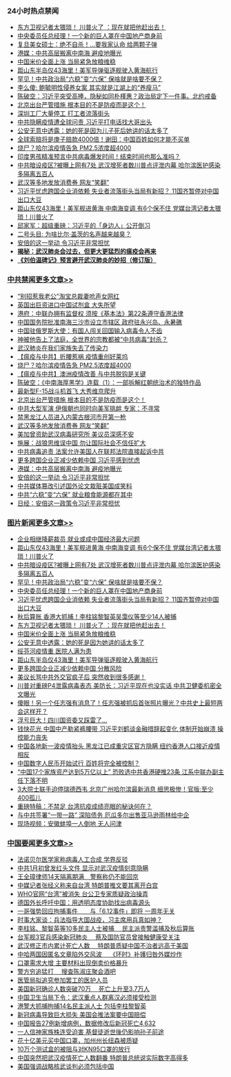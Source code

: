 <div class="catlist">
<h3>24小时热点禁闻</h3>
<ul>
<li><a href="https://github.com/fqnews/bnews/blob/master/topimagenews/20200418/1314837.md">东方卫视记者太猥琐！ 川普火了 ：现在就把他赶出去！</a></li>
<li><a href="https://github.com/fqnews/bnews/blob/master/topimagenews/20200418/1314876.md">中央委员任总经理！一个新的巨人罩在中国地产商身前</a></li>
<li><a href="https://github.com/fqnews/bnews/blob/master/cbnews/20200418/1314755.md">复旦美女硕士：绝不自杀！...要我家认命 给两颗子弹</a></li>
<li><a href="https://github.com/fqnews/bnews/blob/master/cbnews/20200418/1314858.md">港媒：中共高层搬离中南海 避疫地曝光</a></li>
<li><a href="https://github.com/fqnews/bnews/blob/master/topimagenews/20200418/1314831.md">中国米价全面上涨 当局紧急放粮维稳</a></li>
<li><a href="https://github.com/fqnews/bnews/blob/master/topimagenews/20200418/1314744.md">距山东半岛仅43海里！美军导弹驱逐舰驶入黄海航行</a></li>
<li><a href="https://github.com/fqnews/bnews/blob/master/topimagenews/20200418/1314904.md">罕见！中共政治局“六稳”变“六保” 保啥就是啥要不保？</a></li>
<li><a href="https://github.com/fqnews/bnews/blob/master/comments/20200418/1314596.md">李么傻: 鲍毓明性侵养女案 其实就是江湖上的“养瘦马”</a></li>
<li><a href="https://github.com/fqnews/bnews/blob/master/cbnews/20200418/1314652.md">陈破空：习近平突受高捧，隐秘如同朴槿惠？政治局定下一件事。北约戒备 </a></li>
<li><a href="https://github.com/fqnews/bnews/blob/master/cbnews/20200418/1314940.md">北京出台严管措施 根本目的不是防疫而是这个！</a></li>
<li><a href="https://github.com/fqnews/bnews/blob/master/cbnews/20200418/1314689.md">深圳工厂大量停工 打工者流落街头</a></li>
<li><a href="https://github.com/fqnews/bnews/blob/master/cnnews/20200418/1314879.md">中共隐瞒疫情遭全球问责 习近平打电话找大哥出头</a></li>
<li><a href="https://github.com/fqnews/bnews/blob/master/cbnews/20200418/1314788.md">公安无意中透露：她的死是因为儿子死后她讲的话太多了</a></li>
<li><a href="https://github.com/fqnews/bnews/blob/master/cnnews/20200418/1314826.md">全球索赔将是庚子赔款4000倍！谢田：中国百姓如何才能不买单</a></li>
<li><a href="https://github.com/fqnews/bnews/blob/master/cbnews/20200418/1314955.md">烧尸？哈尔滨疫情告急 PM2.5浓度超4000</a></li>
<li><a href="https://github.com/fqnews/bnews/blob/master/comments/20200418/1314835.md">印度男孩精准预言中共病毒爆发时间！结束时间也那么准吗？</a></li>
<li><a href="https://github.com/fqnews/bnews/blob/master/topimagenews/20200418/1314992.md">中共暗设疫区?被曝上网有7处 武汉增死者数川普点评泄内幕 哈尔滨医护感染多隔离五百人</a></li>
<li><a href="https://github.com/fqnews/bnews/blob/master/cbnews/20200418/1314924.md">武汉等多地发放消费券 网友“笑翻”</a></li>
<li><a href="https://github.com/fqnews/bnews/blob/master/topimagenews/20200418/1314875.md">习近平忧虑跨国企业消依赖 失业者流落街头当局有新招？ 11国齐暂停对中国出口大豆</a></li>
<li><a href="https://github.com/fqnews/bnews/blob/master/topimagenews/20200418/1315027.md">距山东仅43海里！美军舰进黄海 中南海变调 有6个保不住 党媒台湾记者太猥琐！川普火了</a></li>
<li><a href="https://github.com/fqnews/bnews/blob/master/bannedvideo/20200418/1315012.md">邱家军：超级重磅：习近平的「身边人」公开倒习 </a></li>
<li><a href="https://github.com/fqnews/bnews/blob/master/comments/20200418/1314598.md">二号头目: 为啥比尔·盖茨的名声越来越臭？</a></li>
<li><a href="https://github.com/fqnews/bnews/blob/master/cbnews/20200418/1314844.md">安倍的这一举动 令习近平非常担忧</a></li>
<li><b><a href="https://github.com/fqnews/bnews/blob/master/comments/20200211/1275071.md" target="_blank">揭秘：武汉肺炎会过去，但更大更猛烈的瘟疫会再来</a></b></li>
<li><b><a href="https://github.com/fqnews/bnews/blob/master/comments/20200207/1272816.md" target="_blank">《刘伯温碑记》预言避开武汉肺炎的妙招（修订版）</a></b></li>
</ul>
</div>

<div class="catlist">
<h3><a href="https://github.com/fqnews/bnews/blob/master/cbnews/" target="_blank">中共禁闻</a><span><a href="https://github.com/fqnews/bnews/blob/master/cbnews/" target="_blank" rel="nofollow">更多文章>></a></span></h3>
<ul>
<li><a href="https://github.com/fqnews/bnews/blob/master/cbnews/20200419/1315097.md" target="_blank">“别招惹我老公”淘宝总裁妻呛声女网红</a></li>
<li><a href="https://github.com/fqnews/bnews/blob/master/cbnews/20200419/1315090.md" target="_blank">英国出巨资进口中国试剂盒 大失所望</a></li>
<li><a href="https://github.com/fqnews/bnews/blob/master/cbnews/20200419/1315073.md" target="_blank">港府：中联办拥有监督权 须按《基本法》第22条遵守香港法律</a></li>
<li><a href="https://github.com/fqnews/bnews/blob/master/cbnews/20200418/1315044.md" target="_blank">中国国务院批准南海三沙市设立市辖区 政府驻永兴岛、永暑礁</a></li>
<li><a href="https://github.com/fqnews/bnews/blob/master/cbnews/20200418/1315014.md" target="_blank">中国驻俄罗斯大使：有国人闯关回国输入病毒令人不齿</a></li>
<li><a href="https://github.com/fqnews/bnews/blob/master/cbnews/20200418/1314926.md" target="_blank">神被他告上了法庭，全世界的宗教都被“中共病毒”封杀？</a></li>
<li><a href="https://github.com/fqnews/bnews/blob/master/cbnews/20200418/1315002.md" target="_blank">武汉肺炎在我们家族失去了传染力</a></li>
<li><a href="https://github.com/fqnews/bnews/blob/master/cbnews/20200418/1314988.md" target="_blank">【瘟疫与中共】折腰惹祸 疫情重创好莱坞</a></li>
<li><a href="https://github.com/fqnews/bnews/blob/master/cbnews/20200418/1314955.md" target="_blank">烧尸？哈尔滨疫情告急 PM2.5浓度超4000</a></li>
<li><a href="https://github.com/fqnews/bnews/blob/master/cbnews/20200418/1314976.md" target="_blank">【瘟疫与中共】澳洲疫情改善 与中共脱钩是关键</a></li>
<li><a href="https://github.com/fqnews/bnews/blob/master/cbnews/20200418/1314978.md" target="_blank">陈破空：《中南海厚黑学》连载（1）：一部拆解红朝统治术的独特作品</a></li>
<li><a href="https://github.com/fqnews/bnews/blob/master/cbnews/20200418/1314941.md" target="_blank">最新型F-15战斗机首飞 大秀维京爬升</a></li>
<li><a href="https://github.com/fqnews/bnews/blob/master/cbnews/20200418/1314940.md" target="_blank">北京出台严管措施 根本目的不是防疫而是这个！</a></li>
<li><a href="https://github.com/fqnews/bnews/blob/master/cbnews/20200418/1314934.md" target="_blank">中共大型军演 伊俄朝也同时向美军挑衅 专家：不寻常</a></li>
<li><a href="https://github.com/fqnews/bnews/blob/master/cbnews/20200418/1314925.md" target="_blank">禁黑龙江人员进入内蒙古根河市开第一枪</a></li>
<li><a href="https://github.com/fqnews/bnews/blob/master/cbnews/20200418/1314924.md" target="_blank">武汉等多地发放消费券 网友“笑翻”</a></li>
<li><a href="https://github.com/fqnews/bnews/blob/master/cbnews/20200418/1314910.md" target="_blank">美加曾资助武汉病毒研究所 美议员深感不安</a></li>
<li><a href="https://github.com/fqnews/bnews/blob/master/cbnews/20200418/1314903.md" target="_blank">施展：战狼思维误中国 勿让国际社会不信任扩大</a></li>
<li><a href="https://github.com/fqnews/bnews/blob/master/cbnews/20200418/1314880.md" target="_blank">中共病毒追责 法案允许美国人在联邦法院直接起诉中共</a></li>
<li><a href="https://github.com/fqnews/bnews/blob/master/cbnews/20200418/1314864.md" target="_blank">更多跨国企业正减少依赖中国 习近平感到忧虑</a></li>
<li><a href="https://github.com/fqnews/bnews/blob/master/cbnews/20200418/1314858.md" target="_blank">港媒：中共高层搬离中南海 避疫地曝光</a></li>
<li><a href="https://github.com/fqnews/bnews/blob/master/cbnews/20200418/1314844.md" target="_blank">安倍的这一举动 令习近平非常担忧</a></li>
<li><a href="https://github.com/fqnews/bnews/blob/master/cbnews/20200418/1314838.md" target="_blank">中共媒体篡改引述国外论文栽赃美国成笑料</a></li>
<li><a href="https://github.com/fqnews/bnews/blob/master/cbnews/20200418/1314824.md" target="_blank">中共“六稳”变“六保” 就业粮食能源都在其中</a></li>
<li><a href="https://github.com/fqnews/bnews/blob/master/cbnews/20200418/1314822.md" target="_blank">日经：安倍这一政策令习近平非常担忧</a></li>

</ul>
</div>
<div class="catlist">
<h3><a href="https://github.com/fqnews/bnews/blob/master/topimagenews/" target="_blank">图片新闻</a><span><a href="https://github.com/fqnews/bnews/blob/master/topimagenews/" target="_blank" rel="nofollow">更多文章>></a></span></h3>
<ul>
<li><a href="https://github.com/fqnews/bnews/blob/master/topimagenews/20200419/1315096.md" target="_blank">企业相继降薪裁员 就业或成中国经济最大问题</a></li>
<li><a href="https://github.com/fqnews/bnews/blob/master/topimagenews/20200418/1315027.md" target="_blank">距山东仅43海里！美军舰进黄海 中南海变调 有6个保不住 党媒台湾记者太猥琐！川普火了</a></li>
<li><a href="https://github.com/fqnews/bnews/blob/master/topimagenews/20200418/1314992.md" target="_blank">中共暗设疫区?被曝上网有7处 武汉增死者数川普点评泄内幕 哈尔滨医护感染多隔离五百人</a></li>
<li><a href="https://github.com/fqnews/bnews/blob/master/topimagenews/20200418/1314904.md" target="_blank">罕见！中共政治局“六稳”变“六保” 保啥就是啥要不保？</a></li>
<li><a href="https://github.com/fqnews/bnews/blob/master/topimagenews/20200418/1314876.md" target="_blank">中央委员任总经理！一个新的巨人罩在中国地产商身前</a></li>
<li><a href="https://github.com/fqnews/bnews/blob/master/topimagenews/20200418/1314875.md" target="_blank">习近平忧虑跨国企业消依赖 失业者流落街头当局有新招？ 11国齐暂停对中国出口大豆</a></li>
<li><a href="https://github.com/fqnews/bnews/blob/master/topimagenews/20200418/1314843.md" target="_blank">秋后算账 香港大抓捕！李柱铭黎智英吴霭仪等至少14人被捕</a></li>
<li><a href="https://github.com/fqnews/bnews/blob/master/topimagenews/20200418/1314837.md" target="_blank">东方卫视记者太猥琐！ 川普火了 ：现在就把他赶出去！</a></li>
<li><a href="https://github.com/fqnews/bnews/blob/master/topimagenews/20200418/1314831.md" target="_blank">中国米价全面上涨 当局紧急放粮维稳</a></li>
<li><a href="https://github.com/fqnews/bnews/blob/master/topimagenews/20200418/1314811.md" target="_blank">公安无意中透露：她的死是因为她讲的话太多了</a></li>
<li><a href="https://github.com/fqnews/bnews/blob/master/topimagenews/20200418/1314810.md" target="_blank">绥芬河疫情重 医院人满为患</a></li>
<li><a href="https://github.com/fqnews/bnews/blob/master/topimagenews/20200418/1314744.md" target="_blank">距山东半岛仅43海里！美军导弹驱逐舰驶入黄海航行</a></li>
<li><a href="https://github.com/fqnews/bnews/blob/master/topimagenews/20200418/1314563.md" target="_blank">更多跨国企业正减少依赖中国 分散风险</a></li>
<li><a href="https://github.com/fqnews/bnews/blob/master/topimagenews/20200417/1314462.md" target="_blank">美议长骂中共外交官疯子后 突然收到很多感谢！</a></li>
<li><a href="https://github.com/fqnews/bnews/blob/master/topimagenews/20200417/1314443.md" target="_blank">川普对重磅P4泄露病毒表态 美防长：习近平现在也没实话 中共卫健委机密全文曝光</a></li>
<li><a href="https://github.com/fqnews/bnews/blob/master/topimagenews/20200417/1314408.md" target="_blank">傻眼！另一个任志强有消息了！任志强被抓后首张照片曝光？中共史上最短两会这样开？</a></li>
<li><a href="https://github.com/fqnews/bnews/blob/master/topimagenews/20200417/1314329.md" target="_blank">浮亏巨大！四川国资委又踩雷了…</a></li>
<li><a href="https://github.com/fqnews/bnews/blob/master/topimagenews/20200417/1314313.md" target="_blank">钱快花光 中国中产勒紧裤腰带 习近平刘鹤谈金融措辞起变化 体制开始崩溃 操控能力丧失</a></li>
<li><a href="https://github.com/fqnews/bnews/blob/master/topimagenews/20200417/1314299.md" target="_blank">中国各地新一波疫情抬头 黑龙江已成重灾区官方隐瞒 纽约香港人口接近疫情相反</a></li>
<li><a href="https://github.com/fqnews/bnews/blob/master/topimagenews/20200417/1314184.md" target="_blank">中国数字人民币开始试行 百姓将完全被控制？</a></li>
<li><a href="https://github.com/fqnews/bnews/blob/master/topimagenews/20200416/1313809.md" target="_blank">“中国17个家族资产达到5万亿以上” 恐败选中共香港硬推23条 江系中联办副主任下落不明</a></li>
<li><a href="https://github.com/fqnews/bnews/blob/master/topimagenews/20200416/1313717.md" target="_blank">3大院士联手迫停瑞德西韦 北京广州哈尔滨最新消息 细思极惨！官版:至少400孤儿</a></li>
<li><a href="https://github.com/fqnews/bnews/blob/master/comments/20200416/1313693.md" target="_blank">重磅特稿：不禁足 台湾抗疫成绩亮眼的秘诀何在？</a></li>
<li><a href="https://github.com/fqnews/bnews/blob/master/topimagenews/20200416/1313706.md" target="_blank">与中共签署“一带一路” 深陷债务 厄瓜多尔出售亚马逊雨林给中企</a></li>
<li><a href="https://github.com/fqnews/bnews/blob/master/topimagenews/20200416/1313705.md" target="_blank">现场视频：安徽蚌埠一人倒地 无人问津</a></li>

</ul>
</div>
<div class="catlist">
<h3><a href="https://github.com/fqnews/bnews/blob/master/headline/" target="_blank">中国要闻</a><span><a href="https://github.com/fqnews/bnews/blob/master/headline/" target="_blank" rel="nofollow">更多文章>></a></span></h3>
<ul>
<li><a href="https://github.com/fqnews/bnews/blob/master/headline/20200419/1315102.md" target="_blank">法诺贝尔医学家称病毒人工合成 学界反驳</a></li>
<li><a href="https://github.com/fqnews/bnews/blob/master/headline/20200419/1315078.md" target="_blank">中共1月初曾发红头文件 显示对武汉疫情刻意隐瞒</a></li>
<li><a href="https://github.com/fqnews/bnews/blob/master/headline/20200419/1315077.md" target="_blank">王全璋律师14天隔离期满　警察称仍不能回京</a></li>
<li><a href="https://github.com/fqnews/bnews/blob/master/headline/20200419/1315076.md" target="_blank">中媒记者张经义称来自台湾 特朗普推文要其离开白宫</a></li>
<li><a href="https://github.com/fqnews/bnews/blob/master/headline/20200418/1315067.md" target="_blank">WHO官网“台湾”被消失 台公卫专家质疑政治操弄</a></li>
<li><a href="https://github.com/fqnews/bnews/blob/master/headline/20200418/1315066.md" target="_blank">德国外长呼吁中国：用透明态度协助找出病毒源头</a></li>
<li><a href="https://github.com/fqnews/bnews/blob/master/headline/20200418/1315041.md" target="_blank">一哥强势回应拘捕事件　　与「6.12事件」即将 一周年无关</a></li>
<li><a href="https://github.com/fqnews/bnews/blob/master/headline/20200418/1315021.md" target="_blank">时事大家谈：兵法指导大国战疫，习主席用兵真如神？</a></li>
<li><a href="https://github.com/fqnews/bnews/blob/master/headline/20200418/1315015.md" target="_blank">李柱铭、黎智英等10多民主人士被捕　  民主派责警滥捕及秋后算账</a></li>
<li><a href="https://github.com/fqnews/bnews/blob/master/headline/20200418/1315005.md" target="_blank">台军舰3官兵感染新冠肺炎　  蔡及国防官员曾接触健康受关注</a></li>
<li><a href="https://github.com/fqnews/bnews/blob/master/headline/20200418/1314983.md" target="_blank">武汉修正市内累计死亡人数　 特朗普质疑中国不治者远高于美国</a></li>
<li><a href="https://github.com/fqnews/bnews/blob/master/headline/20200418/1314982.md" target="_blank">中哈两国因匿名文章陷外交风波　 《环时》补镬归咎外媒炒作</a></li>
<li><a href="https://github.com/fqnews/bnews/blob/master/headline/20200418/1314981.md" target="_blank">口罩需求大增   主要材料出现倒卖价格暴升</a></li>
<li><a href="https://github.com/fqnews/bnews/blob/master/headline/20200418/1314980.md" target="_blank">警方穷追猛打　 搜查陈淑庄聚会酒吧</a></li>
<li><a href="https://github.com/fqnews/bnews/blob/master/headline/20200418/1314979.md" target="_blank">医管局拟追究参加罢工的医护人员</a></li>
<li><a href="https://github.com/fqnews/bnews/blob/master/headline/20200418/1314970.md" target="_blank">美国新冠确诊人数突破70万　   死亡上升至3.7万人</a></li>
<li><a href="https://github.com/fqnews/bnews/blob/master/headline/20200418/1314959.md" target="_blank">中国卫生当局下令：武汉重点人群离汉必须接受检测</a></li>
<li><a href="https://github.com/fqnews/bnews/blob/master/headline/20200418/1314907.md" target="_blank">港警大抓捕拘捕14名民主派人士   包括李柱黎智英</a></li>
<li><a href="https://github.com/fqnews/bnews/blob/master/headline/20200418/1314834.md" target="_blank">新冠病毒导致巨大损失 美国会推法案要中国赔偿</a></li>
<li><a href="https://github.com/fqnews/bnews/blob/master/headline/20200418/1314791.md" target="_blank">中国报告27例新增病例，数据修改后新冠死亡4,632</a></li>
<li><a href="https://github.com/fqnews/bnews/blob/master/headline/20200418/1314749.md" target="_blank">一人信神家族株连受迫害 基督徒逝世後仍影响孙子前途</a></li>
<li><a href="https://github.com/fqnews/bnews/blob/master/headline/20200418/1314748.md" target="_blank">花十亿美元买中国口罩，加州州长纽森被质疑</a></li>
<li><a href="https://github.com/fqnews/bnews/blob/master/headline/20200418/1314669.md" target="_blank">10万个测试盒的被阻与对KN95口罩的放行</a></li>
<li><a href="https://github.com/fqnews/bnews/blob/master/headline/20200418/1314658.md" target="_blank">中国突然把武汉疫情死亡人数翻番 特朗普总统说实际数字高得多</a></li>
<li><a href="https://github.com/fqnews/bnews/blob/master/headline/20200418/1314643.md" target="_blank">美国强调战略核武谈判必须包括中国</a></li>

</ul>
</div>